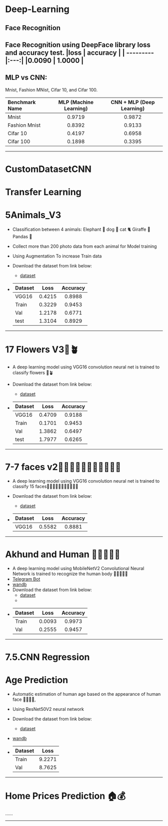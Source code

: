 # Deep-Learning

## Face Recognition
Face Recognition using DeepFace library
loss and accuracy test.
  |loss | accuracy |
  | --------- |:---:|
  |0.0090 | 1.0000 |
-------------------------------------------------
 
## MLP vs CNN:

Mnist, Fashion MNist, Cifar 10, and Cifar 100.

| Benchmark Name | MLP (Machine Learning)| CNN + MLP (Deep Learning) |
| :---         |     :---:      |          :---: |
| Mnist  | 0.9719   | 0.9872   |
| Fashion Mnist     | 0.8392    |0.9133  |
|Cifar 10     |   0.4197  |   0.6958  |
|Cifar 100     | 0.1898    | 0.3395   |

-------------------------------------------------
# CustomDatasetCNN
# Transfer Learning
# 5Animals_V3
- Classification between 4 animals:
   Elephant 🐘
    dog 🐶
    cat 🐈 
    Giraffe 🦒
    Pandas 🐼
- Collect more than 200 photo data from each animal for Model training
- Using Augmentation To increase Train data

- Download the  dataset from link below:
  - [dataset](https://drive.google.com/drive/folders/1wBUlG3P8YBiB17aUo3O6byzO0DJLcsaS)
- | Dataset |  Loss	| Accuracy 
    | :---   |   :---:  | :---:   |
    |VGG16   |  0.4215 |  0.8988 |
    |Train   |  0.3229   | 0.9453  |
    |Val     |  1.2178   | 0.6771  |
    |test    |  1.3104 |  0.8929  |
-------
# 17 Flowers V3🌹🪴
- A deep learning model using VGG16 convolution neural net is trained to classify flowers 🌹🪴

- Download the  dataset from link below:
  - [dataset](https://drive.google.com/drive/folders/15Wr7hNPvFhnpkYdTpypGFmq6mcQ6r-Sx)

- | Dataset |  Loss	| Accuracy 
    | :---         |     :---:   |          :---: |
    |VGG16   |  0.4709 |  0.9188 |
    |Train  | 0.1701  | 0.9453  |
    |Val     | 1.3862    | 0.6497   |
    |test     |   1.7977 |  0.6265  |

--------------
# 7-7 faces  v2🧔🏻‍♂️👩🏽‍🦱👵🏻👨🏿‍🦲
- A deep learning model using VGG16 convolution neural net is trained to classify 15 faces🧔🏻‍♂️👩🏽‍🦱👵🏻👨🏿‍🦲

- Download the  dataset from link below:
  - [dataset](https://drive.google.com/drive/folders/1WGSotRtFPYGuxPEGkWWRsBPlVXFSvl7p?usp=sharing)
  
- | Dataset |  Loss	| Accuracy 
    | :---         |     :---:   |          :---: |
    |VGG16   |  0.5582  |  0.8881 |
--------------
# Akhund and Human 👳🏻‍♂️👨🏻
- A deep learning model using MobileNetV2 Convolutional Neural Network is trained to recognize the human body 👳🏻‍♂️👨🏻
- [Telegram Bot ](https://t.me/Python_and_Ai_bot)
- [wandb](https://wandb.ai/mohamad-nematizadehhh/Akhund%20and%20Human)
- Download the  dataset from link below:
  - [dataset](https://drive.google.com/drive/folders/1awNU2wbo6owr3Pfyy8KIy70T5sdi41VD?usp=sharing)
  - 
- | Dataset |  Loss	| Accuracy 
    | :---         |     :---:   |          :---: |
    |Train  | 0.0093  | 0.9973 |
    |Val     | 0.2555    | 0.9457  |

--------------
# 7.5.CNN Regression
# Age Prediction
- Automatic estimation of human age based on the appearance of human face 👶🏻👵🏻,
- Using ResNet50V2 neural network

- Download the  dataset from link below:
  - [dataset](https://www.kaggle.com/jangedoo/utkface-new)

- [wandb](https://wandb.ai/mohamad-nematizadehhh/Age_Prediction)

- | Dataset |  Loss	     | 
    | :---   |   :---:   | 
    |Train   |  9.2271   | 
    |Val     |  8.7625   |

-------


# Home Prices Prediction 🏠💰
......

--------------

